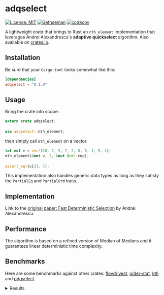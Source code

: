 # adqselect

[![License: MIT](https://img.shields.io/badge/License-MIT-yellow.svg)](https://opensource.org/licenses/MIT)
[![Gethseman](https://circleci.com/gh/Gethseman/floydrivest.svg?style=shield)](https://app.circleci.com/pipelines/github/Gethseman/adqselect)
[![codecov](https://codecov.io/gh/Gethseman/floydrivest/branch/master/graph/badge.svg)](https://codecov.io/gh/Gethseman/adqselect)

A lightweight crate that brings to Rust an `nth_element` implementation that leverages Andrei Alexandrescu's __adaptive quickselect__ algorithm. Also available on [crates.io](https://crates.io/crates/adqselect).

## Installation 

Be sure that your `Cargo.toml` looks somewhat like this:
```toml
[dependencies]
adqselect = "0.1.0"
```
## Usage

Bring the crate into scope:

```rust
extern crate adqselect;

use adqselect::nth_element;
```
then  simply call `nth_element` on a vector.

```rust
let mut v = vec![10, 7, 9, 7, 2, 8, 8, 1, 9, 4];
nth_element(&mut v, 3, &mut Ord::cmp);

assert_eq!(v[3], 7);
```

This implementation also handles generic data types as long as they satisfy the `PartialEq` and `PartialOrd` traits.

## Implementation

Link to the [original paper: Fast Deterministic Selection](https://arxiv.org/abs/1606.00484) by Andrei Alexandrescu.

## Performance

The algorithm is based on a refined version of Median of Medians and it guarantees linear deterministic time complexity.

## Benchmarks

Here are some benchmarks against other crates: [floydrivest](https://crates.io/crates/floydrivest), [order-stat](https://crates.io/crates/order-stat), [kth](https://crates.io/crates/kth) and [pdqselect](https://crates.io/crates/pdqselect).

<details><summary>Results</summary>
<p>

<h3>Violin Plot</h3>
        <a href="violin.svg">
            <img src="./imgs/nth_element/violin.svg" alt="Violin Plot" />
        </a>
        <p>This chart shows the relationship between function/parameter and iteration time. The thickness of the shaded
            region indicates the probability that a measurement of the given function/parameter would take a particular
            length of time.</p>
        <h3>Line Chart</h3>
        <img src="./imgs/nth_element/lines.svg" alt="Line Chart" />
        <p>This chart shows the mean measured time for each function as the input (or the size of the input) increases.
        </p>
        <section class="plots">
            <h4> adqselect on 1.000 random unsigned integers </h4>
            <table width="100%">
                <tbody>
                    <tr>
                        <td>
                            <a href="./imgs/nth_element/adqselect/1000/report/pdf.svg">
                                <img src="./imgs/nth_element/adqselect/1000/report/pdf_small.svg" alt="PDF of Slope"
                                    width="450" height="300" />
                            </a>
                        </td>
                        <td>
                            <a href="./imgs/nth_element/adqselect/1000/report/regression.svg">
                                <img src="./imgs/nth_element/adqselect/1000/report/regression_small.svg" alt="Regression"
                                    width="450" height="300" />
                            </a>
                        </td>
                    </tr>
                </tbody>
            </table>
        </section>
        <section class="plots">
            <h4>adqselect on 10.000 random unsigned integers</h4>
            <table width="100%">
                <tbody>
                    <tr>
                        <td>
                            <a href="./imgs/nth_element/adqselect/10000/report/pdf.svg">
                                <img src="./imgs/nth_element/adqselect/10000/report/pdf_small.svg" alt="PDF of Slope"
                                    width="450" height="300" />
                            </a>
                        </td>
                        <td>
                            <a href="./imgs/nth_element/adqselect/10000/report/regression.svg">
                                <img src="./imgs/nth_element/adqselect/10000/report/regression_small.svg" alt="Regression"
                                    width="450" height="300" />
                            </a>
                        </td>
                    </tr>
                </tbody>
            </table>
        </section>
        <section class="plots">
                <h4>adqselect on 100.000 random unsigned integers</h4>
            <table width="100%">
                <tbody>
                    <tr>
                        <td>
                            <a href="./imgs/nth_element/adqselect/100000/report/pdf.svg">
                                <img src="./imgs/nth_element/adqselect/100000/report/pdf_small.svg" alt="PDF of Slope"
                                    width="450" height="300" />
                            </a>
                        </td>
                        <td>
                            <a href="./imgs/nth_element/adqselect/100000/report/regression.svg">
                                <img src="./imgs/nth_element/adqselect/100000/report/regression_small.svg" alt="Regression"
                                    width="450" height="300" />
                            </a>
                        </td>
                    </tr>
                </tbody>
            </table>
        </section>
        <section class="plots">
                <h4>adqselect on 1.000.000 random unsigned integers</h4>
            <table width="100%">
                <tbody>
                    <tr>
                        <td>
                            <a href="./imgs/nth_element/adqselect/1000000/report/pdf.svg">
                                <img src="./imgs/nth_element/adqselect/1000000/report/pdf_small.svg" alt="PDF of Slope"
                                    width="450" height="300" />
                            </a>
                        </td>
                        <td>
                            <a href="./imgs/nth_element/adqselect/1000000/report/iteration_times.svg">
                                <img src="./imgs/nth_element/adqselect/1000000/report/iteration_times_small.svg"
                                    alt="Iteration Times" width="450" height="300" />
                            </a>
                        </td>
                    </tr>
                </tbody>
            </table>
        </section>
        <section class="plots">
                <h4>floydrivest on 1.000 random unsigned integers</h4>
            <table width="100%">
                <tbody>
                    <tr>
                        <td>
                            <a href="./imgs/nth_element/floydrivest/1000/report/pdf.svg">
                                <img src="./imgs/nth_element/floydrivest/1000/report/pdf_small.svg" alt="PDF of Slope"
                                    width="450" height="300" />
                            </a>
                        </td>
                        <td>
                            <a href="./imgs/nth_element/floydrivest/1000/report/regression.svg">
                                <img src="./imgs/nth_element/floydrivest/1000/report/regression_small.svg" alt="Regression"
                                    width="450" height="300" />
                            </a>
                        </td>
                    </tr>
                </tbody>
            </table>
        </section>
        <section class="plots">
                <h4>floydrivest on 10.000 random unsigned integers</h4>
            <table width="100%">
                <tbody>
                    <tr>
                        <td>
                            <a href="./imgs/nth_element/floydrivest/10000/report/pdf.svg">
                                <img src="./imgs/nth_element/floydrivest/10000/report/pdf_small.svg" alt="PDF of Slope"
                                    width="450" height="300" />
                            </a>
                        </td>
                        <td>
                            <a href="./imgs/nth_element/floydrivest/10000/report/regression.svg">
                                <img src="./imgs/nth_element/floydrivest/10000/report/regression_small.svg" alt="Regression"
                                    width="450" height="300" />
                            </a>
                        </td>
                    </tr>
                </tbody>
            </table>
        </section>
        <section class="plots">
                <h4>floydrivest on 100.000 random unsigned integers</h4>
            <table width="100%">
                <tbody>
                    <tr>
                        <td>
                            <a href="./imgs/nth_element/floydrivest/100000/report/pdf.svg">
                                <img src="./imgs/nth_element/floydrivest/100000/report/pdf_small.svg" alt="PDF of Slope"
                                    width="450" height="300" />
                            </a>
                        </td>
                        <td>
                            <a href="./imgs/nth_element/floydrivest/100000/report/regression.svg">
                                <img src="./imgs/nth_element/floydrivest/100000/report/regression_small.svg" alt="Regression"
                                    width="450" height="300" />
                            </a>
                        </td>
                    </tr>
                </tbody>
            </table>
        </section>
        <section class="plots">
                <h4>floydrivest on 1.000.000 random unsigned integers</h4>
            <table width="100%">
                <tbody>
                    <tr>
                        <td>
                            <a href="./imgs/nth_element/floydrivest/1000000/report/pdf.svg">
                                <img src="./imgs/nth_element/floydrivest/1000000/report/pdf_small.svg" alt="PDF of Slope"
                                    width="450" height="300" />
                            </a>
                        </td>
                        <td>
                            <a href="./imgs/nth_element/floydrivest/1000000/report/iteration_times.svg">
                                <img src="./imgs/nth_element/floydrivest/1000000/report/iteration_times_small.svg"
                                    alt="Iteration Times" width="450" height="300" />
                            </a>
                        </td>
                    </tr>
                </tbody>
            </table>
        </section>
        <section class="plots">
                <h4>kth on 1.000 random unsigned integers</h4>
            <table width="100%">
                <tbody>
                    <tr>
                        <td>
                            <a href="./imgs/nth_element/kth/1000/report/pdf.svg">
                                <img src="./imgs/nth_element/kth/1000/report/pdf_small.svg" alt="PDF of Slope" width="450"
                                    height="300" />
                            </a>
                        </td>
                        <td>
                            <a href="./imgs/nth_element/kth/1000/report/regression.svg">
                                <img src="./imgs/nth_element/kth/1000/report/regression_small.svg" alt="Regression"
                                    width="450" height="300" />
                            </a>
                        </td>
                    </tr>
                </tbody>
            </table>
        </section>
        <section class="plots">
                <h4>kth on 10.000 random unsigned integers</h4>
            <table width="100%">
                <tbody>
                    <tr>
                        <td>
                            <a href="./imgs/nth_element/kth/10000/report/pdf.svg">
                                <img src="./imgs/nth_element/kth/10000/report/pdf_small.svg" alt="PDF of Slope" width="450"
                                    height="300" />
                            </a>
                        </td>
                        <td>
                            <a href="./imgs/nth_element/kth/10000/report/regression.svg">
                                <img src="./imgs/nth_element/kth/10000/report/regression_small.svg" alt="Regression"
                                    width="450" height="300" />
                            </a>
                        </td>
                    </tr>
                </tbody>
            </table>
        </section>
        <section class="plots">
                <h4>kth on 100.000 random unsigned integers</h4>
            <table width="100%">
                <tbody>
                    <tr>
                        <td>
                            <a href="./imgs/nth_element/kth/100000/report/pdf.svg">
                                <img src="./imgs/nth_element/kth/100000/report/pdf_small.svg" alt="PDF of Slope" width="450"
                                    height="300" />
                            </a>
                        </td>
                        <td>
                            <a href="./imgs/nth_element/kth/100000/report/regression.svg">
                                <img src="./imgs/nth_element/kth/100000/report/regression_small.svg" alt="Regression"
                                    width="450" height="300" />
                            </a>
                        </td>
                    </tr>
                </tbody>
            </table>
        </section>
        <section class="plots">
                <h4>kth on 1.000.000 random unsigned integers</h4>
            <table width="100%">
                <tbody>
                    <tr>
                        <td>
                            <a href="./imgs/nth_element/kth/1000000/report/pdf.svg">
                                <img src="./imgs/nth_element/kth/1000000/report/pdf_small.svg" alt="PDF of Slope" width="450"
                                    height="300" />
                            </a>
                        </td>
                        <td>
                            <a href="./imgs/nth_element/kth/1000000/report/iteration_times.svg">
                                <img src="./imgs/nth_element/kth/1000000/report/iteration_times_small.svg"
                                    alt="Iteration Times" width="450" height="300" />
                            </a>
                        </td>
                    </tr>
                </tbody>
            </table>
        </section>
        <section class="plots">
                <h4>order_stat on 1.000 random unsigned integers</h4>
            <table width="100%">
                <tbody>
                    <tr>
                        <td>
                            <a href="./imgs/nth_element/order_stat/1000/report/pdf.svg">
                                <img src="./imgs/nth_element/order_stat/1000/report/pdf_small.svg" alt="PDF of Slope"
                                    width="450" height="300" />
                            </a>
                        </td>
                        <td>
                            <a href="./imgs/nth_element/order_stat/1000/report/regression.svg">
                                <img src="./imgs/nth_element/order_stat/1000/report/regression_small.svg" alt="Regression"
                                    width="450" height="300" />
                            </a>
                        </td>
                    </tr>
                </tbody>
            </table>
        </section>
        <section class="plots">
                <h4>order_stat on 10.000 random unsigned integers</h4>
            <table width="100%">
                <tbody>
                    <tr>
                        <td>
                            <a href="./imgs/nth_element/order_stat/10000/report/pdf.svg">
                                <img src="./imgs/nth_element/order_stat/10000/report/pdf_small.svg" alt="PDF of Slope"
                                    width="450" height="300" />
                            </a>
                        </td>
                        <td>
                            <a href="./imgs/nth_element/order_stat/10000/report/regression.svg">
                                <img src="./imgs/nth_element/order_stat/10000/report/regression_small.svg" alt="Regression"
                                    width="450" height="300" />
                            </a>
                        </td>
                    </tr>
                </tbody>
            </table>
        </section>
        <section class="plots">
                <h4>order_stat on 100.000 random unsigned integers</h4>
            <table width="100%">
                <tbody>
                    <tr>
                        <td>
                            <a href="./imgs/nth_element/order_stat/100000/report/pdf.svg">
                                <img src="./imgs/nth_element/order_stat/100000/report/pdf_small.svg" alt="PDF of Slope"
                                    width="450" height="300" />
                            </a>
                        </td>
                        <td>
                            <a href="./imgs/nth_element/order_stat/100000/report/regression.svg">
                                <img src="./imgs/nth_element/order_stat/100000/report/regression_small.svg" alt="Regression"
                                    width="450" height="300" />
                            </a>
                        </td>
                    </tr>
                </tbody>
            </table>
        </section>
        <section class="plots">
                <h4>order_stat on 1.000.000 random unsigned integers</h4>
            <table width="100%">
                <tbody>
                    <tr>
                        <td>
                            <a href="./imgs/nth_element/order_stat/1000000/report/pdf.svg">
                                <img src="./imgs/nth_element/order_stat/1000000/report/pdf_small.svg" alt="PDF of Slope"
                                    width="450" height="300" />
                            </a>
                        </td>
                        <td>
                            <a href="./imgs/nth_element/order_stat/1000000/report/iteration_times.svg">
                                <img src="./imgs/nth_element/order_stat/1000000/report/iteration_times_small.svg"
                                    alt="Iteration Times" width="450" height="300" />
                            </a>
                        </td>
                    </tr>
                </tbody>
            </table>
        </section>
        <section class="plots">
                <h4>pdqselect on 1.000 random unsigned integers</h4>
            <table width="100%">
                <tbody>
                    <tr>
                        <td>
                            <a href="./imgs/nth_element/pdqselect/1000/report/pdf.svg">
                                <img src="./imgs/nth_element/pdqselect/1000/report/pdf_small.svg" alt="PDF of Slope"
                                    width="450" height="300" />
                            </a>
                        </td>
                        <td>
                            <a href="./imgs/nth_element/pdqselect/1000/report/regression.svg">
                                <img src="./imgs/nth_element/pdqselect/1000/report/regression_small.svg" alt="Regression"
                                    width="450" height="300" />
                            </a>
                        </td>
                    </tr>
                </tbody>
            </table>
        </section>
        <section class="plots">
                <h4>pdqselect on 10.000 random unsigned integers</h4>
            <table width="100%">
                <tbody>
                    <tr>
                        <td>
                            <a href="./imgs/nth_element/pdqselect/10000/report/pdf.svg">
                                <img src="./imgs/nth_element/pdqselect/10000/report/pdf_small.svg" alt="PDF of Slope"
                                    width="450" height="300" />
                            </a>
                        </td>
                        <td>
                            <a href="./imgs/nth_element/pdqselect/10000/report/regression.svg">
                                <img src="./imgs/nth_element/pdqselect/10000/report/regression_small.svg" alt="Regression"
                                    width="450" height="300" />
                            </a>
                        </td>
                    </tr>
                </tbody>
            </table>
        </section>
        <section class="plots">
                <h4>pdqselect on 100.000 random unsigned integers</h4>
            <table width="100%">
                <tbody>
                    <tr>
                        <td>
                            <a href="./imgs/nth_element/pdqselect/100000/report/pdf.svg">
                                <img src="./imgs/nth_element/pdqselect/100000/report/pdf_small.svg" alt="PDF of Slope"
                                    width="450" height="300" />
                            </a>
                        </td>
                        <td>
                            <a href="./imgs/nth_element/pdqselect/100000/report/regression.svg">
                                <img src="./imgs/nth_element/pdqselect/100000/report/regression_small.svg" alt="Regression"
                                    width="450" height="300" />
                            </a>
                        </td>
                    </tr>
                </tbody>
            </table>
        </section>
        <section class="plots">
                <h4>pdqselect on 1.000.000 random unsigned integers</h4>
            <table width="100%">
                <tbody>
                    <tr>
                        <td>
                            <a href="./imgs/nth_element/pdqselect/1000000/report/pdf.svg">
                                <img src="./imgs/nth_element/pdqselect/1000000/report/pdf_small.svg" alt="PDF of Slope"
                                    width="450" height="300" />
                            </a>
                        </td>
                        <td>
                            <a href="./imgs/nth_element/pdqselect/1000000/report/iteration_times.svg">
                                <img src="./imgs/nth_element/pdqselect/1000000/report/iteration_times_small.svg"
                                    alt="Iteration Times" width="450" height="300" />
                            </a>
                        </td>
                    </tr>
                </tbody>
            </table>
        </section>
    </div>
    <div id="footer">
        <p>This report was generated by
            <a href="https://github.com/bheisler/criterion.rs">Criterion.rs</a>, a statistics-driven benchmarking
            library in Rust.</p>
    </div>
